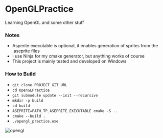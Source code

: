 # OpenGLPractice
Learning OpenGL and some other stuff

### Notes
* Asperite executable is optional, it enables generation of sprites from the .aseprite files
* I use Ninja for my cmake generator, but anything works of course
* This project is mainly tested and developed on Windows

### How to Build
* `git clone PROJECT_GIT_URL`
* `cd OpenGLPractice`
* `git submodule update --init --recursive`
* `mkdir -p build`
* `cd build`
* `ASEPRITE=PATH_TP_ASEPRITE_EXECUTABLE cmake -S ..`
* `cmake --build .`
* `./opengl_practice.exe`

![opengl](https://github.com/DebuggerDave/OpenGLPractice/assets/33384202/d0011744-9f23-4b7c-867a-e7431f051615)
